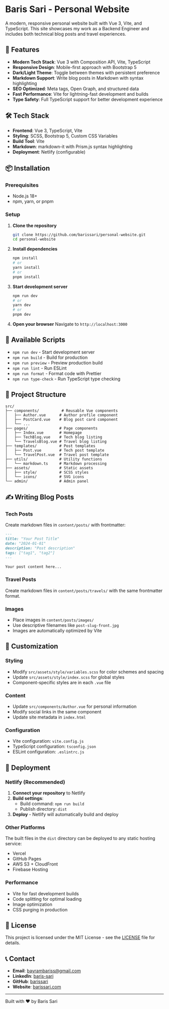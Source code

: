 # Baris Sari - Personal Website

A modern, responsive personal website built with Vue 3, Vite, and TypeScript. This site showcases my work as a Backend Engineer and includes both technical blog posts and travel experiences.

## 🚀 Features

- **Modern Tech Stack**: Vue 3 with Composition API, Vite, TypeScript
- **Responsive Design**: Mobile-first approach with Bootstrap 5
- **Dark/Light Theme**: Toggle between themes with persistent preference
- **Markdown Support**: Write blog posts in Markdown with syntax highlighting
- **SEO Optimized**: Meta tags, Open Graph, and structured data
- **Fast Performance**: Vite for lightning-fast development and builds
- **Type Safety**: Full TypeScript support for better development experience

## 🛠️ Tech Stack

- **Frontend**: Vue 3, TypeScript, Vite
- **Styling**: SCSS, Bootstrap 5, Custom CSS Variables
- **Build Tool**: Vite
- **Markdown**: markdown-it with Prism.js syntax highlighting
- **Deployment**: Netlify (configurable)

## 📦 Installation

### Prerequisites

- Node.js 18+ 
- npm, yarn, or pnpm

### Setup

1. **Clone the repository**
   ```bash
   git clone https://github.com/barissari/personal-website.git
   cd personal-website
   ```

2. **Install dependencies**
   ```bash
   npm install
   # or
   yarn install
   # or
   pnpm install
   ```

3. **Start development server**
   ```bash
   npm run dev
   # or
   yarn dev
   # or
   pnpm dev
   ```

4. **Open your browser**
   Navigate to `http://localhost:3000`

## 🚀 Available Scripts

- `npm run dev` - Start development server
- `npm run build` - Build for production
- `npm run preview` - Preview production build
- `npm run lint` - Run ESLint
- `npm run format` - Format code with Prettier
- `npm run type-check` - Run TypeScript type checking

## 📁 Project Structure

```
src/
├── components/          # Reusable Vue components
│   ├── Author.vue      # Author profile component
│   ├── PostCard.vue    # Blog post card component
│   └── ...
├── pages/              # Page components
│   ├── Index.vue       # Homepage
│   ├── TechBlog.vue    # Tech blog listing
│   └── TravelsBlog.vue # Travel blog listing
├── templates/          # Post templates
│   ├── Post.vue        # Tech post template
│   └── TravelPost.vue  # Travel post template
├── utils/              # Utility functions
│   └── markdown.ts     # Markdown processing
├── assets/             # Static assets
│   ├── style/          # SCSS styles
│   └── icons/          # SVG icons
└── admin/              # Admin panel
```

## ✍️ Writing Blog Posts

### Tech Posts
Create markdown files in `content/posts/` with frontmatter:

```markdown
---
title: "Your Post Title"
date: "2024-01-01"
description: "Post description"
tags: ["tag1", "tag2"]
---

Your post content here...
```

### Travel Posts
Create markdown files in `content/posts/travels/` with the same frontmatter format.

### Images
- Place images in `content/posts/images/`
- Use descriptive filenames like `post-slug-front.jpg`
- Images are automatically optimized by Vite

## 🎨 Customization

### Styling
- Modify `src/assets/style/variables.scss` for color schemes and spacing
- Update `src/assets/style/index.scss` for global styles
- Component-specific styles are in each `.vue` file

### Content
- Update `src/components/Author.vue` for personal information
- Modify social links in the same component
- Update site metadata in `index.html`

### Configuration
- Vite configuration: `vite.config.js`
- TypeScript configuration: `tsconfig.json`
- ESLint configuration: `.eslintrc.js`

## 🚀 Deployment

### Netlify (Recommended)

1. **Connect your repository** to Netlify
2. **Build settings**:
   - Build command: `npm run build`
   - Publish directory: `dist`
3. **Deploy** - Netlify will automatically build and deploy

### Other Platforms

The built files in the `dist` directory can be deployed to any static hosting service:
- Vercel
- GitHub Pages
- AWS S3 + CloudFront
- Firebase Hosting

### Performance
- Vite for fast development builds
- Code splitting for optimal loading
- Image optimization
- CSS purging in production

## 📄 License

This project is licensed under the MIT License - see the [LICENSE](LICENSE) file for details.

## 📞 Contact

- **Email**: bayrambariss@gmail.com
- **LinkedIn**: [baris-sari](https://www.linkedin.com/in/bayram-baris-sari/)
- **GitHub**: [barissari](https://github.com/barissari)
- **Website**: [barissari.com](https://barissari.com)

---

Built with ❤️ by Baris Sari